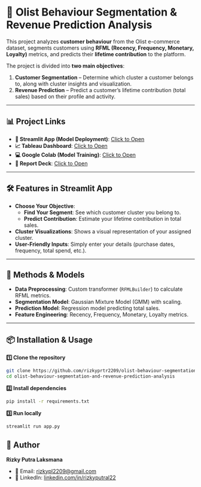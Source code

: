 # 🛒 Olist Behaviour Segmentation & Revenue Prediction Analysis

This project analyzes **customer behaviour** from the Olist e-commerce dataset, segments customers using **RFML (Recency, Frequency, Monetary, Loyalty)** metrics, and predicts their **lifetime contribution** to the platform.

The project is divided into **two main objectives**:
1. **Customer Segmentation** – Determine which cluster a customer belongs to, along with cluster insights and visualization.
2. **Revenue Prediction** – Predict a customer’s lifetime contribution (total sales) based on their profile and activity.

---

## 📊 Project Links

- **🔗 Streamlit App (Model Deployment)**: [Click to Open](https://olist-behaviour-segmentation-and-revenue-prediction-analysis.streamlit.app/)
- **📈 Tableau Dashboard**: [Click to Open](https://public.tableau.com/views/OlistCustomerSegmentationDashboard/Dashboard1?:language=en-US&:sid=&:redirect=auth&:display_count=n&:origin=viz_share_link)
- **💻 Google Colab (Model Training)**: [Click to Open](https://colab.research.google.com/drive/1-BfOm2Yw1gpZ1Txl2iHPUdp7dZweSvWv?usp=sharing)
- **📑 Report Deck**: [Click to Open](https://drive.google.com/file/d/1-wcBygXqqV9TBxMwN9F6EDFEvn0_nvCs/view?usp=drive_link)

---

## 🛠 Features in Streamlit App

- **Choose Your Objective**:
  - **Find Your Segment**: See which customer cluster you belong to.
  - **Predict Contribution**: Estimate your lifetime contribution in total sales.
- **Cluster Visualizations**: Shows a visual representation of your assigned cluster.
- **User-Friendly Inputs**: Simply enter your details (purchase dates, frequency, total spend, etc.).

---

## 🧠 Methods & Models

- **Data Preprocessing**: Custom transformer (`RFMLBuilder`) to calculate RFML metrics.
- **Segmentation Model**: Gaussian Mixture Model (GMM) with scaling.
- **Prediction Model**: Regression model predicting total sales.
- **Feature Engineering**: Recency, Frequency, Monetary, Loyalty metrics.

---

## 📦 Installation & Usage

**1️⃣ Clone the repository**
```bash
git clone https://github.com/rizkyprtr2209/olist-behaviour-segmentation-and-revenue-prediction-analysis.git
cd olist-behaviour-segmentation-and-revenue-prediction-analysis
```

**2️⃣ Install dependencies**
```bash
pip install -r requirements.txt
```

**3️⃣ Run locally**
```bash
streamlit run app.py
```

## 📌 Author

**Rizky Putra Laksmana**
- 📧 Email: [rizkypl2209@gmail.com](mailto:rizkypl2209@gmail.com)  
- 🔗 LinkedIn: [linkedin.com/in/rizkyputral22](https://www.linkedin.com/in/rizkyputral22)
